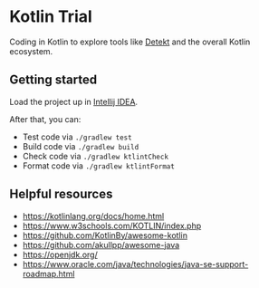 # Kotlin Trial

Coding in Kotlin to explore tools like [Detekt](https://detekt.dev/) and the overall Kotlin ecosystem.

## Getting started

Load the project up in [Intellij IDEA](https://www.jetbrains.com/idea/).

After that, you can:

- Test code via `./gradlew test`
- Build code via `./gradlew build`
- Check code via `./gradlew ktlintCheck`
- Format code via `./gradlew ktlintFormat`

## Helpful resources

- https://kotlinlang.org/docs/home.html
- https://www.w3schools.com/KOTLIN/index.php
- https://github.com/KotlinBy/awesome-kotlin
- https://github.com/akullpp/awesome-java
- https://openjdk.org/
- https://www.oracle.com/java/technologies/java-se-support-roadmap.html
